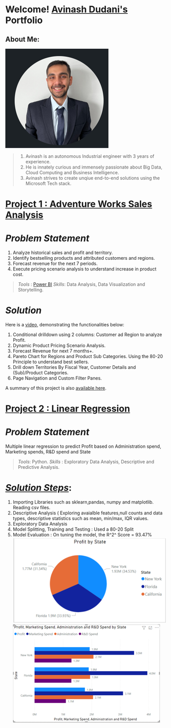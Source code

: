 # Welcome! [Avinash Dudani's](https://www.linkedin.com/in/avinash-dudani/) Portfolio

## About Me:

![](https://github.com/avixd/dudaniavinash.github.io/blob/main/images/Capture.PNG)
> 1. Avinash is an autonomous Industrial engineer with 3 years of experience.
> 2. He is innately curious and immensely passionate about Big Data, Cloud Computing and Business Intelligence.
> 3. Avinash strives to create unqiue end-to-end solutions using the Microsoft Tech stack.


# [Project 1 : Adventure Works Sales Analysis](https://github.com/avixd/Adventure-Works-Sales-Analysis)

# *Problem Statement*
1. Analyze historical sales and profit and territory.
2. Identify bestselling products and attributed customers and regions.
3. Forecast revenue for the next 7 periods.
4. Execute pricing scenario analysis to understand increase in product cost.

> *Tools* : [Power BI](https://www.credly.com/badges/f0925474-6b3f-4455-9b44-a1576025a9e6/linked_in_profile)
> *Skills*: Data Analysis, Data Visualization and Storytelling.

# *Solution*
Here is a [video](https://1drv.ms/f/s!AkGuKJKxOlnAgQiNthHdATh_Ugps?e=XufHrk), demonstrating the functionalities below:
1. Conditional drilldown using 2 columns: Customer ad Region to analyze Profit.
2. Dynamic Product Pricing Scenario Analysis.
3. Forecast Revenue for next 7 months+.
4. Pareto Chart for Regions and Product Sub Categories. Using the 80-20 Principle to understand best sellers.
5. Drill down Territories By Fiscal Year, Customer Details and (Sub)/Product Categories.
6. Page Navigation and Custom Filter Panes.

A summary of this project is also [available here](https://1drv.ms/b/s!AkGuKJKxOlnAgQnnpK9jm-kMUHM6?e=ko3cGO).


# [Project 2 : Linear Regression ](https://github.com/avixd/MultipleLinearRegressioninPython)
# *Problem Statement*
Multiple linear regression to predict Profit based on Administration spend, Marketing spends, R&D spend and State

> *Tools*:  Python. 
> *Skills* : Exploratory Data Analysis, Descriptive and Predictive Analysis.

# [*Solution Steps*](https://1drv.ms/b/s!AkGuKJKxOlnAgQxHIJK4HfocT9F8?e=j7FkPX):
1. Importing Libraries such as sklearn,pandas, numpy and matplotlib. Reading csv files.
2. Descriptive Analysis ( Exploring avaialble features,null counts and data types, descriptive statistics such as mean, min/max, IQR values.
3. Exploratory Data Analysis
4. Model Splitting, Training and Testing : Used a 80-20 Split
5. Model Evaluation : On tuning the model, the R^2^ Score = 93.47%
![](https://github.com/avixd/dudaniavinash.github.io/blob/main/images/profit.PNG)
![](https://github.com/avixd/dudaniavinash.github.io/blob/main/images/profit2.PNG)



